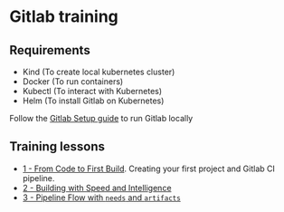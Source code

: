 # Gitlab training

## Requirements

- Kind (To create local kubernetes cluster)
- Docker (To run containers)
- Kubectl (To interact with Kubernetes)
- Helm (To install Gitlab on Kubernetes)

Follow the [Gitlab Setup guide](./gitlab_lab_setup.md) to run Gitlab locally

## Training lessons

- [1 - From Code to First Build](./01-first-projet-ci/README.md). Creating your first project and Gitlab CI pipeline.
- [2 - Building with Speed and Intelligence](./02_build_cache.md)
- [3 - Pipeline Flow with `needs` and `artifacts`](./03_artifacts_needs.md)

